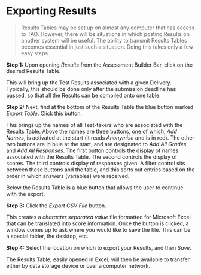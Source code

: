 # Exporting Results

>Results Tables may be set up on almost any computer that has access to TAO. However, there will be situations in which posting Results on another system will be useful. The ability to transmit Results Tables becomes essential in just such a situation. Doing this takes only a few easy steps.

**Step 1:** Upon opening *Results* from the Assessment Builder Bar, click on the desired Results Table. 

This will bring up the Test Results associated with a given Delivery. Typically, this should be done only after the submission deadline has passed, so that all the Results can be compiled onto one table.

**Step 2:** Next, find at the bottom of the Results Table the blue button marked *Export Table*. Click this button.

This brings up the names of all Test-takers who are associated with the Results Table. Above the names are three buttons, one of which, *Add Names*, is activated at the start (it reads *Anonymise* and is in red). The other two buttons are in blue at the start, and are designated to *Add All Grades* and *Add All Responses*. The first button controls the display of names associated with the Results Table. The second controls the display of scores. The third controls display of responses given. A filter control sits between these buttons and the table, and this sorts out entries based on the order in which answers (variables) were received.

Below the Results Table is a blue button that allows the user to continue with the export.

**Step 3:** Click the *Export CSV File* button.

This creates a *character separated value* file formatted for Microsoft Excel that can be translated into score information. Once the button is clicked, a window comes up to ask where you would like to save the file. This can be a special folder, the desktop, etc.

**Step 4:** Select the location on which to export your Results, and then *Save*.

The Results Table, easily opened in Excel, will then be available to transfer either by data storage device or over a computer network. 